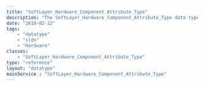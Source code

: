 ```yaml
---
title: "SoftLayer_Hardware_Component_Attribute_Type"
description: "The SoftLayer_Hardware_Component_Attribute_Type data type contains general information for the type of an attribute for a hardware component. "
date: "2018-02-12"
tags:
    - "datatype"
    - "sldn"
    - "Hardware"
classes:
    - "SoftLayer_Hardware_Component_Attribute_Type"
type: "reference"
layout: "datatype"
mainService : "SoftLayer_Hardware_Component_Attribute_Type"
---
```

